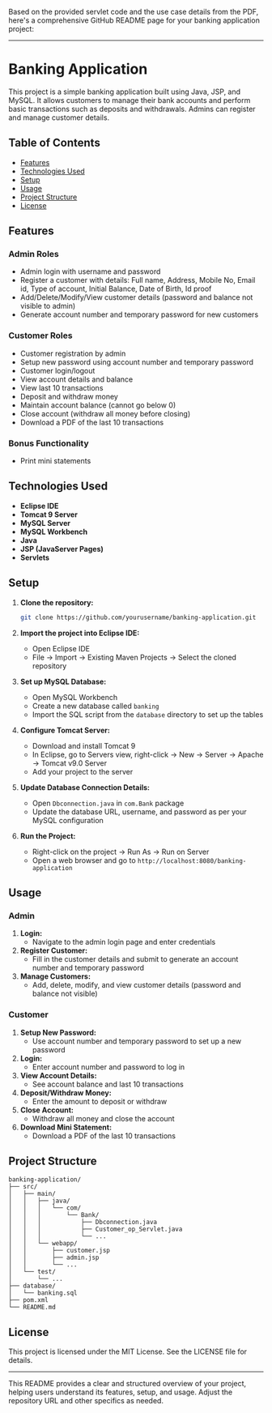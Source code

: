 Based on the provided servlet code and the use case details from the PDF, here's a comprehensive GitHub README page for your banking application project:

---

# Banking Application

This project is a simple banking application built using Java, JSP, and MySQL. It allows customers to manage their bank accounts and perform basic transactions such as deposits and withdrawals. Admins can register and manage customer details.

## Table of Contents

- [Features](#features)
- [Technologies Used](#technologies-used)
- [Setup](#setup)
- [Usage](#usage)
- [Project Structure](#project-structure)
- [License](#license)

## Features

### Admin Roles
- Admin login with username and password
- Register a customer with details: Full name, Address, Mobile No, Email id, Type of account, Initial Balance, Date of Birth, Id proof
- Add/Delete/Modify/View customer details (password and balance not visible to admin)
- Generate account number and temporary password for new customers

### Customer Roles
- Customer registration by admin
- Setup new password using account number and temporary password
- Customer login/logout
- View account details and balance
- View last 10 transactions
- Deposit and withdraw money
- Maintain account balance (cannot go below 0)
- Close account (withdraw all money before closing)
- Download a PDF of the last 10 transactions

### Bonus Functionality
- Print mini statements

## Technologies Used

- **Eclipse IDE**
- **Tomcat 9 Server**
- **MySQL Server**
- **MySQL Workbench**
- **Java**
- **JSP (JavaServer Pages)**
- **Servlets**

## Setup

1. **Clone the repository:**
    ```bash
    git clone https://github.com/yourusername/banking-application.git
    ```

2. **Import the project into Eclipse IDE:**
    - Open Eclipse IDE
    - File -> Import -> Existing Maven Projects -> Select the cloned repository

3. **Set up MySQL Database:**
    - Open MySQL Workbench
    - Create a new database called `banking`
    - Import the SQL script from the `database` directory to set up the tables

4. **Configure Tomcat Server:**
    - Download and install Tomcat 9
    - In Eclipse, go to Servers view, right-click -> New -> Server -> Apache -> Tomcat v9.0 Server
    - Add your project to the server

5. **Update Database Connection Details:**
    - Open `Dbconnection.java` in `com.Bank` package
    - Update the database URL, username, and password as per your MySQL configuration

6. **Run the Project:**
    - Right-click on the project -> Run As -> Run on Server
    - Open a web browser and go to `http://localhost:8080/banking-application`

## Usage

### Admin
1. **Login:**
    - Navigate to the admin login page and enter credentials
2. **Register Customer:**
    - Fill in the customer details and submit to generate an account number and temporary password
3. **Manage Customers:**
    - Add, delete, modify, and view customer details (password and balance not visible)

### Customer
1. **Setup New Password:**
    - Use account number and temporary password to set up a new password
2. **Login:**
    - Enter account number and password to log in
3. **View Account Details:**
    - See account balance and last 10 transactions
4. **Deposit/Withdraw Money:**
    - Enter the amount to deposit or withdraw
5. **Close Account:**
    - Withdraw all money and close the account
6. **Download Mini Statement:**
    - Download a PDF of the last 10 transactions

## Project Structure

```
banking-application/
├── src/
│   ├── main/
│   │   ├── java/
│   │   │   └── com/
│   │   │       └── Bank/
│   │   │           ├── Dbconnection.java
│   │   │           ├── Customer_op_Servlet.java
│   │   │           └── ...
│   │   └── webapp/
│   │       ├── customer.jsp
│   │       ├── admin.jsp
│   │       └── ...
│   └── test/
│       └── ...
├── database/
│   └── banking.sql
├── pom.xml
└── README.md
```

## License

This project is licensed under the MIT License. See the LICENSE file for details.

---

This README provides a clear and structured overview of your project, helping users understand its features, setup, and usage. Adjust the repository URL and other specifics as needed.
